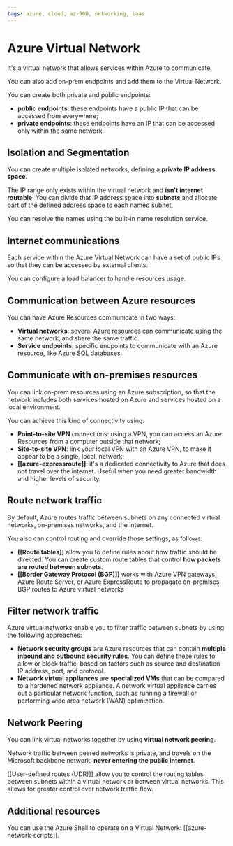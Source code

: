 ```yaml
---
tags: azure, cloud, az-900, networking, iaas
---
```


# Azure Virtual Network

It's a virtual network that allows services within Azure to communicate.

You can also add on-prem endpoints and add them to the Virtual Network.

You can create both private and public endpoints:

- **public endpoints**: these endpoints have a public IP that can be accessed from everywhere;
- **private endpoints**: these endpoints have an IP that can be accessed only within the same network.

## Isolation and Segmentation

You can create multiple isolated networks, defining a **private IP address space**.

The IP range only exists within the virtual network and **isn't internet routable**. You can divide that IP address space into **subnets** and allocate part of the defined address space to each named subnet.

You can resolve the names using the built-in name resolution service.

## Internet communications

Each service within the Azure Virtual Network can have a set of public IPs so that they can be accessed by external clients.

You can configure a load balancer to handle resources usage.

## Communication between Azure resources

You can have Azure Resources communicate in two ways:

- **Virtual networks**: several Azure resources can communicate using the same network, and share the same traffic.
- **Service endpoints**: specific endpoints to communicate with an Azure resource, like Azure SQL databases.

## Communicate with on-premises resources

You can link on-prem resources using an Azure subscription, so that the network includes both services hosted on Azure and services hosted on a local environment.

You can achieve this kind of connectivity using:

- **Point-to-site VPN** connections: using a VPN, you can access an Azure Resources from a computer outside that network;
- **Site-to-site VPN**: link your local VPN with an Azure VPN, to make it appear to be a single, local, network;
- **[[azure-expressroute]]**: it's a dedicated connectivity to Azure that does not travel over the internet. Useful when you need greater bandwidth and higher levels of security.

## Route network traffic

By default, Azure routes traffic between subnets on any connected virtual networks, on-premises networks, and the internet.

You also can control routing and override those settings, as follows:

- **[[Route tables]]** allow you to define rules about how traffic should be directed. You can create custom route tables that control **how packets are routed between subnets**.
- **[[Border Gateway Protocol (BGP)]]** works with Azure VPN gateways, Azure Route Server, or Azure ExpressRoute to propagate on-premises BGP routes to Azure virtual networks

## Filter network traffic

Azure virtual networks enable you to filter traffic between subnets by using the following approaches:

- **Network security groups** are Azure resources that can contain **multiple inbound and outbound security rules**. You can define these rules to allow or block traffic, based on factors such as source and destination IP address, port, and protocol.
- **Network virtual appliances** are **specialized VMs** that can be compared to a hardened network appliance. A network virtual appliance carries out a particular network function, such as running a firewall or performing wide area network (WAN) optimization.

## Network Peering

You can link virtual networks together by using **virtual network peering**.

Network traffic between peered networks is private, and travels on the Microsoft backbone network, **never entering the public internet**.

[[User-defined routes (UDR)]] allow you to control the routing tables between subnets within a virtual network or between virtual networks. This allows for greater control over network traffic flow.

## Additional resources

You can use the Azure Shell to operate on a Virtual Network: [[azure-network-scripts]].
